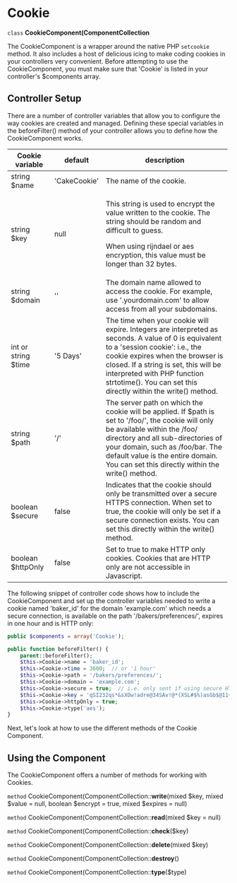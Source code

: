 # Cookie

`class` **CookieComponent(ComponentCollection**

The CookieComponent is a wrapper around the native PHP `setcookie`
method. It also includes a host of delicious icing to make coding
cookies in your controllers very convenient. Before attempting to
use the CookieComponent, you must make sure that 'Cookie' is listed
in your controller's \$components array.

## Controller Setup

There are a number of controller variables that allow you to
configure the way cookies are created and managed. Defining these
special variables in the beforeFilter() method of your controller
allows you to define how the CookieComponent works.

<table style="width:99%;">
<colgroup>
<col style="width: 20%" />
<col style="width: 16%" />
<col style="width: 61%" />
</colgroup>
<thead>
<tr class="header">
<th>Cookie variable</th>
<th>default</th>
<th>description</th>
</tr>
</thead>
<tbody>
<tr class="odd">
<td>string $name</td>
<td>'CakeCookie'</td>
<td>The name of the cookie.</td>
</tr>
<tr class="even">
<td>string $key</td>
<td>null</td>
<td><p>This string is used to encrypt
the value written to the cookie.
The string should be random and difficult to guess.</p>
<p>When using rijndael or aes encryption, this value
must be longer than 32 bytes.</p></td>
</tr>
<tr class="odd">
<td>string $domain</td>
<td>''</td>
<td>The domain name allowed to access the cookie. For
example, use '.yourdomain.com' to allow access from
all your subdomains.</td>
</tr>
<tr class="even">
<td>int or string
$time</td>
<td>'5 Days'</td>
<td>The time when your cookie will expire. Integers are
interpreted as seconds. A value of 0 is equivalent
to a 'session cookie': i.e., the cookie expires when
the browser is closed. If a string is set, this will
be interpreted with PHP function strtotime(). You can
set this directly within the write() method.</td>
</tr>
<tr class="odd">
<td>string $path</td>
<td>'/'</td>
<td>The server path on which the cookie will be applied.
If $path is set to '/foo/', the cookie will
only be available within the /foo/ directory and all
sub-directories of your domain, such as /foo/bar. The
default value is the entire domain. You can set this
directly within the write() method.</td>
</tr>
<tr class="even">
<td>boolean $secure</td>
<td>false</td>
<td>Indicates that the cookie should only be transmitted
over a secure HTTPS connection. When set to true, the
cookie will only be set if a secure connection
exists. You can set this directly within the write()
method.</td>
</tr>
<tr class="odd">
<td>boolean
$httpOnly</td>
<td>false</td>
<td>Set to true to make HTTP only cookies. Cookies that
are HTTP only are not accessible in Javascript.</td>
</tr>
</tbody>
</table>

The following snippet of controller code shows how to include the
CookieComponent and set up the controller variables needed to write
a cookie named 'baker_id' for the domain 'example.com' which needs
a secure connection, is available on the path
'/bakers/preferences/', expires in one hour and is HTTP only:

``` php
public $components = array('Cookie');

public function beforeFilter() {
    parent::beforeFilter();
    $this->Cookie->name = 'baker_id';
    $this->Cookie->time = 3600;  // or '1 hour'
    $this->Cookie->path = '/bakers/preferences/';
    $this->Cookie->domain = 'example.com';
    $this->Cookie->secure = true;  // i.e. only sent if using secure HTTPS
    $this->Cookie->key = 'qSI232qs*&sXOw!adre@34SAv!@*(XSL#$%)asGb$@11~_+!@#HKis~#^';
    $this->Cookie->httpOnly = true;
    $this->Cookie->type('aes');
}
```

Next, let's look at how to use the different methods of the Cookie
Component.

## Using the Component

The CookieComponent offers a number of methods for working with Cookies.

`method` CookieComponent(ComponentCollection::**write**(mixed $key, mixed $value = null, boolean $encrypt = true, mixed $expires = null)

`method` CookieComponent(ComponentCollection::**read**(mixed $key = null)

`method` CookieComponent(ComponentCollection::**check**($key)

`method` CookieComponent(ComponentCollection::**delete**(mixed $key)

`method` CookieComponent(ComponentCollection::**destroy**()

`method` CookieComponent(ComponentCollection::**type**($type)
